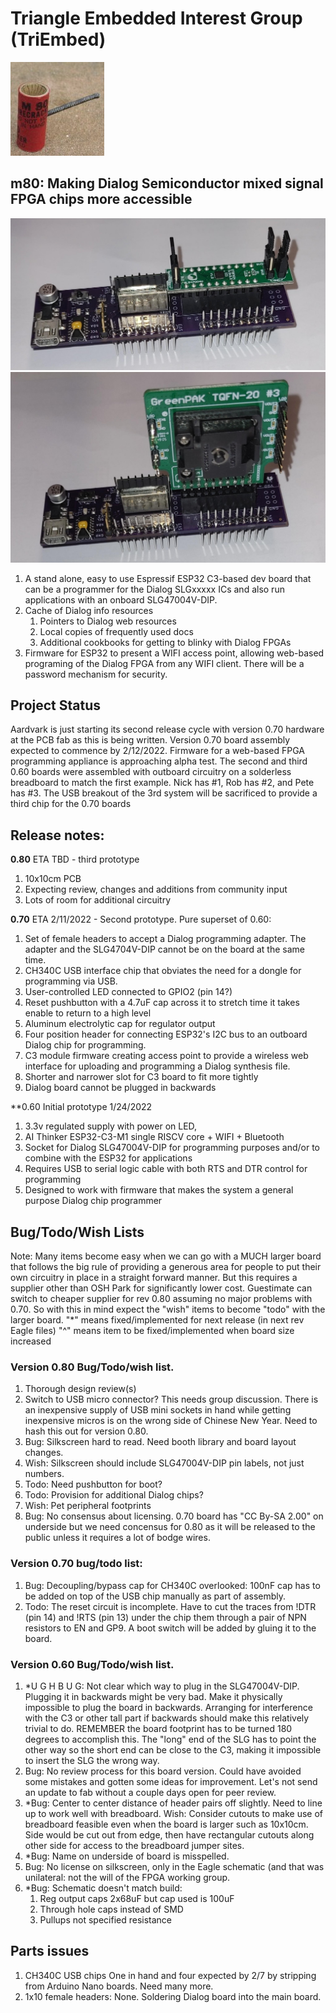 ﻿# Triangle Embedded Interest Group (TriEmbed)
![Repo logo](/images/m80.png)
## m80: Making Dialog Semiconductor mixed signal FPGA chips more accessible

![v0.70 Prototype with FPGA DIP Adapter](/images/v0.70-DIP-adapter.jpg)
![v0.70 Prototype with SMD Adapter](/images/v0.70-SMD-adapter.jpg)

1. A stand alone, easy to use Espressif ESP32 C3-based dev board that can be a programmer for the Dialog SLGxxxxx ICs and also run applications with an onboard SLG47004V-DIP. 
2. Cache of Dialog info resources
   1. Pointers to Dialog web resources
   2. Local copies of frequently used docs
   3. Additional cookbooks for getting to blinky with Dialog FPGAs 
3. Firmware for ESP32 to present a WIFI access point, allowing web-based programing of the Dialog FPGA from any WIFI client. There will be a password mechanism for security.


## Project Status

Aardvark is just starting its second release cycle with version 0.70 hardware at the PCB fab as this is being written. Version 0.70 board assembly expected to commence by 2/12/2022. Firmware for a web-based FPGA programming appliance is approaching alpha test. The second and third 0.60 boards were assembled with outboard circuitry on a solderless breadboard to match the first example. Nick has #1, Rob has #2, and Pete has #3. The USB breakout of the 3rd system will be sacrificed to provide a third chip for the 0.70 boards

## Release notes:

**0.80** ETA TBD - third prototype

1. 10x10cm PCB
2. Expecting review, changes and additions from community input
3. Lots of room for additional circuitry

**0.70** ETA 2/11/2022 - Second prototype. Pure superset of 0.60:

1. Set of female headers to accept a Dialog programming adapter. The adapter and the SLG4704V-DIP cannot be on the board at the same time.
2. CH340C USB interface chip that obviates the need for a dongle for programming via USB.
3. User-controlled LED connected to GPIO2 (pin 14?)
4. Reset pushbutton with a 4.7uF cap across it to stretch time it takes enable to return to a high level
5. Aluminum electrolytic cap for regulator output
6. Four position header for connecting ESP32's I2C bus to an outboard Dialog chip for programming. 
7. C3 module firmware creating access point to provide a wireless web interface for uploading and programming a Dialog synthesis file.
8. Shorter and narrower slot for C3 board to fit more tightly
9. Dialog board cannot be plugged in backwards

**0.60 Initial prototype 1/24/2022

1. 3.3v regulated supply with power on LED, 
2. AI Thinker ESP32-C3-M1 single RISCV core + WIFI + Bluetooth
3. Socket for Dialog SLG47004V-DIP for programming purposes and/or to combine with the ESP32 for applications
4. Requires USB to serial logic cable with both RTS and DTR control for programming
5. Designed to work with firmware that makes the system a general purpose Dialog chip programmer

## Bug/Todo/Wish Lists

   Note: Many items become easy when we can go with a MUCH larger board that follows the big rule of providing a generous area for people to put their own circuitry in place in a straight forward manner. But this requires a supplier other than OSH Park for significantly lower cost. Guestimate can switch to cheaper supplier for rev 0.80 assuming no major problems with 0.70. So with this in mind expect the "wish" items to become "todo" with the larger board.
   "*" means fixed/implemented for next release (in next rev Eagle files) 
   "^" means item to be fixed/implemented when board size increased

### Version 0.80 Bug/Todo/wish list.

1. Thorough design review(s)
2. Switch to USB micro connector? This needs group discussion. There is an inexpensive supply of USB mini sockets in hand while getting inexpensive micros is on the wrong side of Chinese New Year. Need to hash this out for version 0.80.
2. Bug: Silkscreen hard to read. Need booth library and board layout changes.
3. Wish: Silkscreen should include SLG47004V-DIP pin labels, not just numbers.
4. Todo: Need pushbutton for boot? 
5. Todo: Provision for additional Dialog chips?
6. Wish: Pet peripheral footprints
7. Bug: No consensus about licensing. 0.70 board has "CC By-SA 2.00" on underside but we need concensus for 0.80 as it will be released to the public unless it requires a lot of bodge wires. 

### Version 0.70 bug/todo list: 

1. Bug: Decoupling/bypass cap for CH340C overlooked: 100nF cap has to be added on top of the USB chip manually as part of assembly.
2. Todo: The reset circuit is incomplete. Have to cut the traces from !DTR (pin 14) and !RTS (pin 13) under the chip them through a pair of NPN resistors to EN and GP9. A boot switch will be added by gluing it to the board.

### Version 0.60 Bug/Todo/wish list.

1. *U G H  B U G: Not clear which way to plug in the SLG47004V-DIP. Plugging it in backwards might be very bad. Make it physically impossible to plug the board in backwards. Arranging for interference with the C3 or other tall part if backwards should make this relatively trivial to do. REMEMBER the board footprint has to be turned 180 degrees to accomplish this. The "long" end of the SLG has to point the other way so the short end can be close to the C3, making it impossible to insert the SLG the wrong way.
2. Bug: No review process for this board version. Could have avoided some mistakes and gotten some ideas for improvement. Let's not send an update to fab without a couple days open for peer review.
3. *Bug: Center to center distance of header pairs off slightly. Need to line up to work well with breadboard. Wish: Consider cutouts to make use of breadboard feasible even when the board is larger such as 10x10cm. Side would be cut out from edge, then have rectangular cutouts along other side for access to the breadboard jumper sites.
4. *Bug: Name on underside of board is misspelled.
5. Bug: No license on silkscreen, only in the Eagle schematic (and that was unilateral: not the will of the FPGA working group.
6. *Bug: Schematic doesn't match build:
    1. Reg output caps 2x68uF but cap used is 100uF
    2. Through hole caps instead of SMD
    3. Pullups not specified resistance

## Parts issues

1. CH340C USB chips One in hand and four expected by 2/7 by stripping from Arduino Nano boards. Need many more.
2. 1x10 female headers: None. Soldering Dialog board into the main board.

